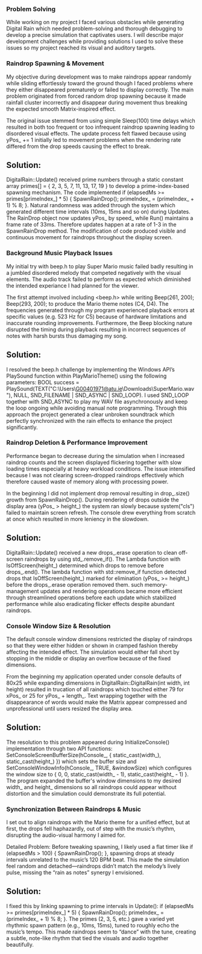 ### Problem Solving

While working on my project I faced various obstacles while generating Digital Rain which needed problem-solving and thorough debugging to develop a precise simulation that captivates users. I will describe major development challenges while providing solutions I used to solve these issues so my project reached its visual and auditory targets.

### Raindrop Spawning & Movement
My objective during development was to make raindrops appear randomly while sliding effortlessly toward the ground though I faced problems where they either disappeared prematurely or failed to display correctly. The main problem originated from forced random drop spawning because it made rainfall cluster incorrectly and disappear during movement thus breaking the expected smooth Matrix-inspired effect.

The original issue stemmed from using simple Sleep(100) time delays which resulted in both too frequent or too infrequent raindrop spawning leading to disordered visual effects. The update process felt flawed because using yPos_ += 1 initially led to movement problems when the rendering rate differed from the drop speeds causing the effect to break.

## Solution: 
DigitalRain::Update() received prime numbers through a static constant array primes[] = { 2, 3, 5, 7, 11, 13, 17, 19 } to develop a prime-index-based spawning mechanism. The code implemented if (elapsedMs >= primes[primeIndex_] * 5) { SpawnRainDrop(); primeIndex_ = (primeIndex_ + 1) % 8; }. Natural randomness was added through the system which generated different time intervals (10ms, 15ms and so on) during Updates. The RainDrop object now updates yPos_ by speed_ while Run() maintains a frame rate of 33ms. Therefore updates happen at a rate of 1-3 in the SpawnRainDrop method. The modification of code produced visible and continuous movement for raindrops throughout the display screen.

### Background Music Playback Issues
My initial try with beep.h to play Super Mario music failed badly resulting in a jumbled disordered melody that competed negatively with the visual elements. The audio track failed to perform as expected which diminished the intended experiance I had planned for the viewer.

The first attempt involved including <beep.h> while writing Beep(261, 200); Beep(293, 200); to produce the Mario theme notes (C4, D4). The frequencies generated through my program experienced playback errors at specific values (e.g. 523 Hz for C5) because of hardware limitations and inaccurate rounding improvements. Furthermore, the Beep blocking nature disrupted the timing during playback resulting in incorrect sequences of notes with harsh bursts thus damaging my song.

## Solution: 
I resolved the beep.h challenge by implementing the Windows API’s PlaySound function within PlayMarioTheme() using the following parameters: BOOL success = PlaySound(TEXT("C:\\Users\\G00401971@atu.ie\\Downloads\\SuperMario.wav"), NULL, SND_FILENAME | SND_ASYNC | SND_LOOP). I used SND_LOOP together with SND_ASYNC to play my WAV file asynchronously and keep the loop ongoing while avoiding manual note programming. Through this approach the project generated a clear unbroken soundtrack which perfectly synchronized with the rain effects to enhance the project significantly.

### Raindrop Deletion & Performance Improvement

Performance began to decrease during the simulation when I increased raindrop counts and the screen displayed flickering together with slow loading times especially at heavy workload conditions. The issue intensified because I was not clearing screen-dropped raindrops effectively which therefore caused waste of memory along with processing power.

In the beginning I did not implement drop removal resulting in drop_.size() growth from SpawnRainDrop(). During rendering of drops outside the display area (yPos_ > height_) the system ran slowly because system("cls") failed to maintain screen refresh. The console drew everything from scratch at once which resulted in more leniency in the slowdown.

## Solution: 
DigitalRain::Update() received a new drops_.erase operation to clean off-screen raindrops by using std_.remove_if(). The Lambda function with IsOffScreen(height_) determined which drops to remove before drops_.end(). The lambda function with std::remove_if function detected drops that IsOffScreen(height_) marked for elimination (yPos_ >= height_) before the drops_.erase operation removed them. such memory-management updates and rendering operations became more efficient through streamlined operations before each update which stabilized performance while also eradicating flicker effects despite abundant raindrops.

### Console Window Size & Resolution
The default console window dimensions restricted the display of raindrops so that they were either hidden or shown in cramped fashion thereby affecting the intended effect. The simulation would either fall short by stopping in the middle or display an overflow because of the fixed dimensions.

From the beginning my application operated under console defaults of 80x25 while expanding dimensions in DigitalRain::DigitalRain(int width, int height) resulted in trucation of all raindrops which touched either 79 for xPos_ or 25 for yPos_ + length_. Text wrapping together with the disappearance of words would make the Matrix appear compressed and unprofessional until users resized the display area.

## Solution:
The resolution to this problem appeared during InitializeConsole() implementation through two API functions: SetConsoleScreenBufferSize(hConsole_, { static_cast<SHORT>(width_), static_cast<SHORT>(height_) }) which sets the buffer size and SetConsoleWindowInfo(hConsole_, TRUE, &windowSize) which configures the window size to { 0, 0, static_cast<SHORT>(width_ - 1), static_cast<SHORT>(height_ - 1) }. The program expanded the buffer's window dimensions to my desired width_ and height_ dimensions so all raindrops could appear without distortion and the simulation could demonstrate its full potential.

### Synchronization Between Raindrops & Music

I set out to align raindrops with the Mario theme for a unified effect, but at first, the drops fell haphazardly, out of step with the music’s rhythm, disrupting the audio-visual harmony I aimed for.

Detailed Problem: Before tweaking spawning, I likely used a flat timer like if (elapsedMs > 100) { SpawnRainDrop(); }, spawning drops at steady intervals unrelated to the music’s 120 BPM beat. This made the simulation feel random and detached—raindrops didn’t match the melody’s lively pulse, missing the “rain as notes” synergy I envisioned.

## Solution: 
I fixed this by linking spawning to prime intervals in Update(): if (elapsedMs >= primes[primeIndex_] * 5) { SpawnRainDrop(); primeIndex_ = (primeIndex_ + 1) % 8; }. The primes (2, 3, 5, etc.) gave a varied yet rhythmic spawn pattern (e.g., 10ms, 15ms), tuned to roughly echo the music’s tempo. This made raindrops seem to “dance” with the tune, creating a subtle, note-like rhythm that tied the visuals and audio together beautifully.


